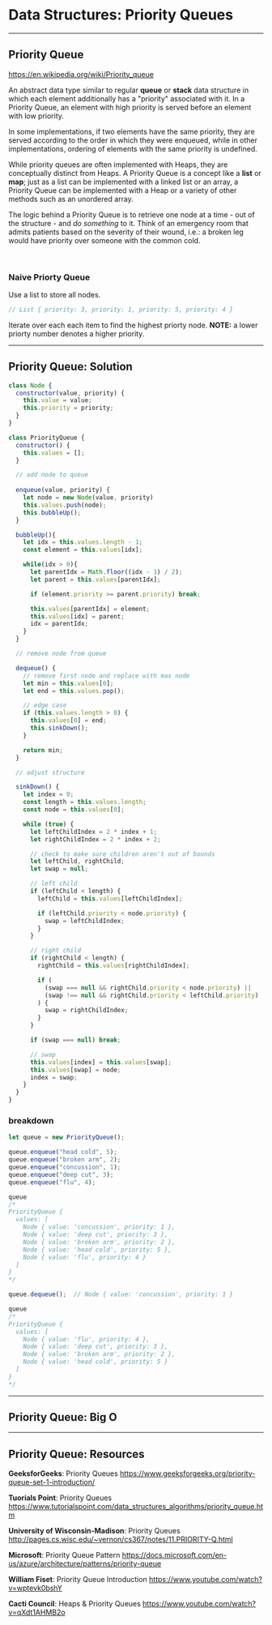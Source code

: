 # Data Structures: Priority Queues

---

## Priority Queue

<https://en.wikipedia.org/wiki/Priority_queue>

An abstract data type similar to regular **queue** or **stack** data structure in which each element additionally has a "priority" associated with it. In a Priority Queue, an element with high priority is served before an element with low priority.

In some implementations, if two elements have the same priority, they are served according to the order in which they were enqueued, while in other implementations, ordering of elements with the same priority is undefined.

While priority queues are often implemented with Heaps, they are conceptually distinct from Heaps. A Priority Queue is a concept like a **list** or **map**; just as a list can be implemented with a linked list or an array, a Priority Queue can be implemented with a Heap or a variety of other methods such as an unordered array.

The logic behind a Priority Queue is to retrieve one node at a time - out of the structure - and _do something_ to it. Think of an emergency room that admits  patients based on the severity of their wound, i.e.: a broken leg would have priority over someone with the common cold.

</br>

### Naive Priorty Queue

Use a list to store all nodes.

```js
// List { priority: 3, priority: 1, priority: 5, priority: 4 }
```

Iterate over each each item to find the highest priorty node.
**NOTE:** a lower priorty number denotes a higher priority.

---

## Priority Queue: Solution

```js
class Node {
  constructor(value, priority) {
    this.value = value;
    this.priority = priority;
  }
}

class PriorityQueue {
  constructor() {
    this.values = [];
  }

  // add node to queue
  
  enqueue(value, priority) {
    let node = new Node(value, priority)
    this.values.push(node);
    this.bubbleUp();
  }

  bubbleUp(){
    let idx = this.values.length - 1;
    const element = this.values[idx];

    while(idx > 0){
      let parentIdx = Math.floor((idx - 1) / 2);
      let parent = this.values[parentIdx];

      if (element.priority >= parent.priority) break;

      this.values[parentIdx] = element;
      this.values[idx] = parent;
      idx = parentIdx;
    }
  }

  // remove node from queue

  dequeue() {
    // remove first node and replace with max node
    let min = this.values[0];
    let end = this.values.pop();

    // edge case
    if (this.values.length > 0) {
      this.values[0] = end;
      this.sinkDown();
    }

    return min;
  }

  // adjust structure

  sinkDown() {
    let index = 0;
    const length = this.values.length;
    const node = this.values[0];

    while (true) {
      let leftChildIndex = 2 * index + 1;
      let rightChildIndex = 2 * index + 2;

      // check to make sure children aren't out of bounds
      let leftChild, rightChild;
      let swap = null;

      // left child
      if (leftChild < length) {
        leftChild = this.values[leftChildIndex];

        if (leftChild.priority < node.priority) {
          swap = leftChildIndex;
        }
      }

      // right child
      if (rightChild < length) {
        rightChild = this.values[rightChildIndex];

        if (
          (swap === null && rightChild.priority < node.priority) ||
          (swap !== null && rightChild.priority < leftChild.priority)
        ) {
          swap = rightChildIndex;
        }
      }

      if (swap === null) break;

      // swap
      this.values[index] = this.values[swap];
      this.values[swap] = node;
      index = swap;
    }
  }
}
```

### breakdown

```js
let queue = new PriorityQueue();

queue.enqueue("head cold", 5);
queue.enqueue("broken arm", 2);
queue.enqueue("concussion", 1);
queue.enqueue("deep cut", 3);
queue.enqueue("flu", 4);

queue
/*
PriorityQueue {
  values: [
    Node { value: 'concussion', priority: 1 },
    Node { value: 'deep cut', priority: 3 },
    Node { value: 'broken arm', priority: 2 },
    Node { value: 'head cold', priority: 5 },
    Node { value: 'flu', priority: 4 }
  ]
}
*/

queue.dequeue();  // Node { value: 'concussion', priority: 1 }

queue
/*
PriorityQueue {
  values: [
    Node { value: 'flu', priority: 4 },
    Node { value: 'deep cut', priority: 3 },
    Node { value: 'broken arm', priority: 2 },
    Node { value: 'head cold', priority: 5 }
  ]
}
*/

```

---

## Priority Queue: Big O

---

## Priority Queue: Resources

**GeeksforGeeks**: Priority Queues
<https://www.geeksforgeeks.org/priority-queue-set-1-introduction/>

**Tuorials Point**: Priority Queues
<https://www.tutorialspoint.com/data_structures_algorithms/priority_queue.htm>

**University of Wisconsin-Madison**: Priority Queues
<http://pages.cs.wisc.edu/~vernon/cs367/notes/11.PRIORITY-Q.html>

**Microsoft**: Priority Queue Pattern
<https://docs.microsoft.com/en-us/azure/architecture/patterns/priority-queue>

**William Fiset**: Priority Queue Introduction
<https://www.youtube.com/watch?v=wptevk0bshY>

**Cacti Council**: Heaps & Priority Queues
<https://www.youtube.com/watch?v=qXdt1AHMB2o>
